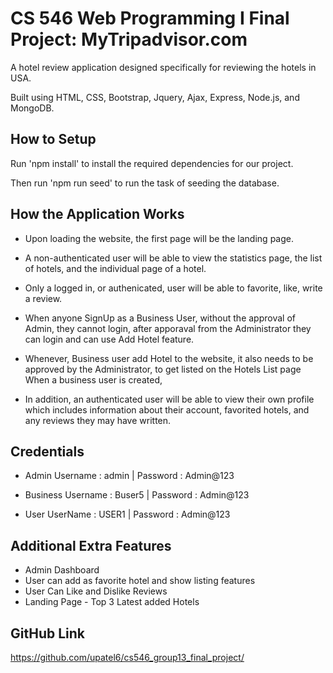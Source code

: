 # CS 546 Web Programming I Final Project: MyTripadvisor.com

A hotel review application designed specifically for reviewing the hotels in USA.

Built using HTML, CSS, Bootstrap, Jquery, Ajax, Express, Node.js, and MongoDB.


## How to Setup

Run 'npm install' to install the required dependencies for our project.

Then run 'npm run seed' to run the task of seeding the database.

## How the Application Works

- Upon loading the website, the first page will be the landing page.

- A non-authenticated user will be able to view the statistics page, the list of hotels, and the individual page of a hotel.

- Only a logged in, or authenicated, user will be able to favorite, like, write a review. 

- When anyone SignUp as a Business User, without the approval of Admin, they cannot login, after apporaval from the Administrator
they can login and can use Add Hotel feature.

- Whenever, Business user add Hotel to the website, it also needs to be approved by the Administrator, to get listed on the Hotels List page
When a business user is created,

- In addition, an authenticated user will be able to view their own profile which includes information about their account, favorited hotels, and any reviews they may have written.

## Credentials
- Admin
  Username : admin | Password : Admin@123

- Business
  Username : Buser5 | Password : Admin@123

- User
  UserName : USER1 | Password : Admin@123

## Additional Extra Features

- Admin Dashboard
- User can add as favorite hotel and show listing features 
- User Can Like and Dislike Reviews
- Landing Page - Top 3 Latest added Hotels

## GitHub Link
https://github.com/upatel6/cs546_group13_final_project/
